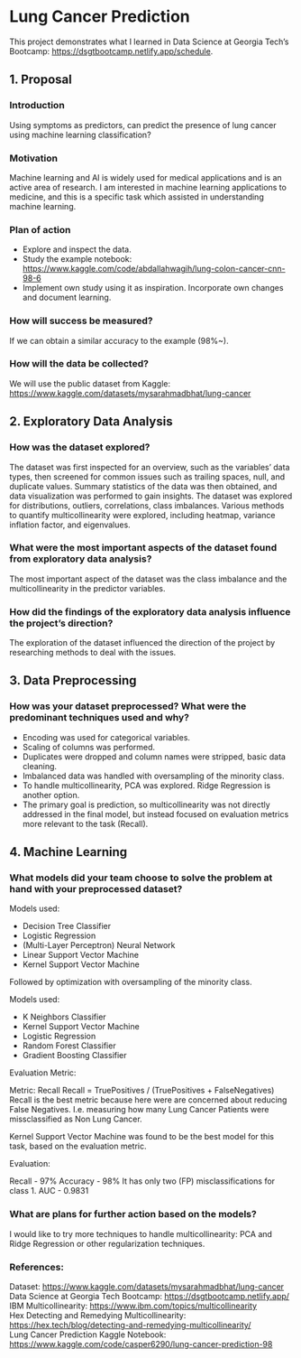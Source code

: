 # Lung Cancer Prediction

This project demonstrates what I learned in Data Science at Georgia Tech’s Bootcamp: https://dsgtbootcamp.netlify.app/schedule. 

## 1. Proposal
### Introduction
Using symptoms as predictors, can predict the presence of lung cancer using machine learning classification?

### Motivation
Machine learning and AI is widely used for medical applications and is an active area of research. I am interested in machine learning applications to medicine, and this is a specific task which assisted in understanding machine learning.

### Plan of action
-	Explore and inspect the data.
-	Study the example notebook: https://www.kaggle.com/code/abdallahwagih/lung-colon-cancer-cnn-98-6 
-	Implement own study using it as inspiration. Incorporate own changes and document learning.

### How will success be measured?
If we can obtain a similar accuracy to the example (98%~).

### How will the data be collected?
We will use the public dataset from Kaggle: https://www.kaggle.com/datasets/mysarahmadbhat/lung-cancer 

## 2. Exploratory Data Analysis
### How was the dataset explored?
The dataset was first inspected for an overview, such as the variables’ data types, then screened for common issues such as trailing spaces, null, and duplicate values.
Summary statistics of the data was then obtained, and data visualization was performed to gain insights. 
The dataset was explored for distributions, outliers, correlations, class imbalances.
Various methods to quantify multicollinearity were explored, including heatmap, variance inflation factor, and eigenvalues.

### What were the most important aspects of the dataset found from exploratory data analysis?
The most important aspect of the dataset was the class imbalance and the multicollinearity in the predictor variables.

### How did the findings of the exploratory data analysis influence the project’s direction?
The exploration of the dataset influenced the direction of the project by researching methods to deal with the issues.

## 3. Data Preprocessing
### How was your dataset preprocessed? What were the predominant techniques used and why?
-	Encoding was used for categorical variables.
-	Scaling of columns was performed.
-	Duplicates were dropped and column names were stripped, basic data cleaning.
-	Imbalanced data was handled with oversampling of the minority class.
-	To handle multicollinearity, PCA was explored. Ridge Regression is another option.
-	The primary goal is prediction, so multicollinearity was not directly addressed in the final model, but instead focused on evaluation metrics more relevant to the task (Recall).

## 4. Machine Learning

### What models did your team choose to solve the problem at hand with your preprocessed dataset? 

Models used:
-	Decision Tree Classifier
-	Logistic Regression
-	(Multi-Layer Perceptron) Neural Network
-	Linear Support Vector Machine
-	Kernel Support Vector Machine

Followed by optimization with oversampling of the minority class.

Models used: 
-	K Neighbors Classifier
-	Kernel Support Vector Machine
-	Logistic Regression
-	Random Forest Classifier
-	Gradient Boosting Classifier

Evaluation Metric:

Metric: Recall
Recall = TruePositives / (TruePositives + FalseNegatives)
Recall is the best metric because here were are concerned about reducing False Negatives. I.e. measuring how many Lung Cancer Patients were missclassified as Non Lung Cancer.

Kernel Support Vector Machine was found to be the best model for this task, based on the evaluation metric.

Evaluation:

Recall - 97%
Accuracy - 98%
It has only two (FP) misclassifications for class 1.
AUC - 0.9831

### What are plans for further action based on the models?
I would like to try more techniques to handle multicollinearity: PCA and Ridge Regression or other regularization techniques.

### References:
Dataset: https://www.kaggle.com/datasets/mysarahmadbhat/lung-cancer  
Data Science at Georgia Tech Bootcamp: https://dsgtbootcamp.netlify.app/  
IBM Multicollinearity: https://www.ibm.com/topics/multicollinearity  
Hex Detecting and Remedying Multicollinearity: https://hex.tech/blog/detecting-and-remedying-multicollinearity/  
Lung Cancer Prediction Kaggle Notebook: https://www.kaggle.com/code/casper6290/lung-cancer-prediction-98
